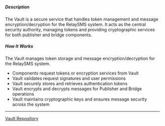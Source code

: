 ##### Description

The Vault is a secure service that handles token management and message encryption/decryption for the RelaySMS system. It acts as the central security authority, managing tokens and providing cryptographic services for both publisher and bridge components.

##### How It Works

The Vault manages token storage and message encryption/decryption for the RelaySMS system.

- Components request tokens or encryption services from Vault
- Vault validates request signatures and user permissions
- Vault securely stores and retrieves authentication tokens
- Vault encrypts and decrypts messages for Publisher and Bridge operations
- Vault maintains cryptographic keys and ensures message security across the system

---

[Vault Repository](https://github.com/smswithoutborders/RelaySMS-Vault)
